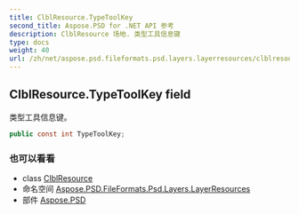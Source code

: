 ```yaml
---
title: ClblResource.TypeToolKey
second_title: Aspose.PSD for .NET API 参考
description: ClblResource 场地. 类型工具信息键
type: docs
weight: 40
url: /zh/net/aspose.psd.fileformats.psd.layers.layerresources/clblresource/typetoolkey/
---
```

## ClblResource.TypeToolKey field

类型工具信息键。

```csharp
public const int TypeToolKey;
```

### 也可以看看

* class [ClblResource](../)
* 命名空间 [Aspose.PSD.FileFormats.Psd.Layers.LayerResources](../../clblresource/)
* 部件 [Aspose.PSD](../../../)


